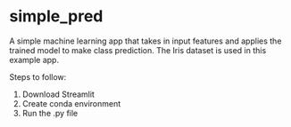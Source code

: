 # simple_pred
A simple machine learning app that takes in input features and applies the trained model to make class prediction.  The Iris dataset is used in this example app.

Steps to follow:

1. Download Streamlit
2. Create conda environment
3. Run the .py file 
